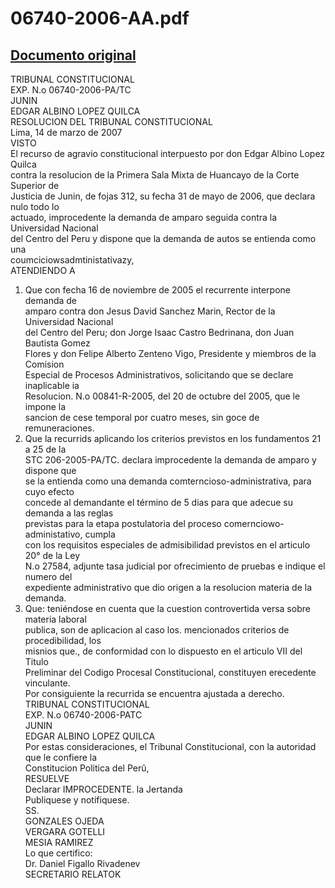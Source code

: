 
06740-2006-AA.pdf
=================
  
[Documento original](https://tc.gob.pe/jurisprudencia/2007/06740-2006-AA.pdf)  
---  
TRIBUNAL CONSTITUCIONAL  
EXP. N.o 06740-2006-PA/TC  
JUNIN  
EDGAR ALBINO LOPEZ QUILCA  
RESOLUCION DEL TRIBUNAL CONSTITUCIONAL  
Lima, 14 de marzo de 2007  
VISTO  
El recurso de agravio constitucional interpuesto por don Edgar Albino Lopez Quilca  
contra la resolucion de la Primera Sala Mixta de Huancayo de la Corte Superior de  
Justicia de Junin, de fojas 312, su fecha 31 de mayo de 2006, que declara nulo todo lo  
actuado, improcedente la demanda de amparo seguida contra la Universidad Nacional  
del Centro del Peru y dispone que la demanda de autos se entienda como una  
coumciciowsadmtinistativazy,  
ATENDIENDO A  
1. Que con fecha 16 de noviembre de 2005 el recurrente interpone demanda de  
amparo contra don Jesus David Sanchez Marin, Rector de la Universidad Nacional  
del Centro del Peru; don Jorge Isaac Castro Bedrinana, don Juan Bautista Gomez  
Flores y don Felipe Alberto Zenteno Vigo, Presidente y miembros de la Comision  
Especial de Procesos Administrativos, solicitando que se declare inaplicable ia  
Resolucion. N.o 00841-R-2005, del 20 de octubre del 2005, que le impone la  
sancion de cese temporal por cuatro meses, sin goce de remuneraciones.  
2. Que la recurrids aplicando los criterios previstos en los fundamentos 21 a 25 de la  
STC 206-2005-PA/TC. declara improcedente la demanda de amparo y dispone que  
se la entienda como una demanda comterncioso-administrativa, para cuyo efecto  
concede al demandante el término de 5 dias para que adecue su demanda a las reglas  
previstas para la etapa postulatoria del proceso comernciowo-administativo, cumpla  
con los requisitos especiales de admisibilidad previstos en el articulo 20° de la Ley  
N.o 27584, adjunte tasa judicial por ofrecimiento de pruebas e indique el numero del  
expediente administrativo que dio origen a la resolucion materia de la demanda.  
3. Que: teniéndose en cuenta que la cuestion controvertida versa sobre materia laboral  
publica, son de aplicacion al caso los. mencionados criterios de procedibilidad, los  
misnios que., de conformidad con lo dispuesto en el articulo VII del Titulo  
Preliminar del Codigo Procesal Constitucional, constituyen erecedente vinculante.  
Por consiguiente la recurrida se encuentra ajustada a derecho.  
TRIBUNAL CONSTITUCIONAL  
EXP. N.o 06740-2006-PATC  
JUNIN  
EDGAR ALBINO LOPEZ QUILCA  
Por estas consideraciones, el Tribunal Constitucional, con la autoridad que le confiere la  
Constitucion Politica del Perû,  
RESUELVE  
Declarar IMPROCEDENTE. la Jertanda  
Publiquese y notifiquese.  
SS.  
GONZALES OJEDA  
VERGARA GOTELLI  
MESIA RAMIREZ  
Lo que certifico:  
Dr. Daniel Figallo Rivadenev  
SECRETARIO RELATOK